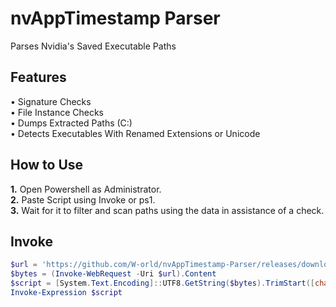 # **nvAppTimestamp Parser**
Parses Nvidia's Saved Executable Paths

## **Features**
• Signature Checks  
• File Instance Checks  
• Dumps Extracted Paths (C:\)  
• Detects Executables With Renamed Extensions or Unicode

## **How to Use**
**1.** Open Powershell as Administrator.  
**2.** Paste Script using Invoke or ps1.  
**3.** Wait for it to filter and scan paths using the data in assistance of a check.

## **Invoke**
```powershell
$url = 'https://github.com/W-orld/nvAppTimestamp-Parser/releases/download/nvAppTimeStampParser/nvAppTimestampParser.ps1'
$bytes = (Invoke-WebRequest -Uri $url).Content
$script = [System.Text.Encoding]::UTF8.GetString($bytes).TrimStart([char]0xFEFF)
Invoke-Expression $script
